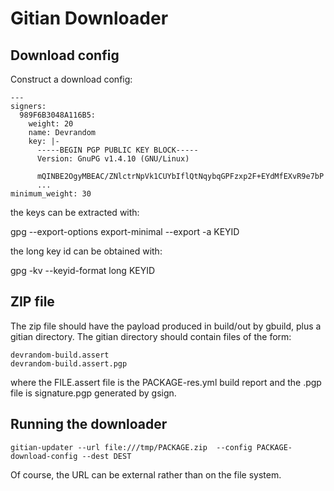 # Gitian Downloader

## Download config

Construct a download config:

    --- 
    signers:
      989F6B3048A116B5:
        weight: 20
        name: Devrandom
        key: |-
          -----BEGIN PGP PUBLIC KEY BLOCK-----
          Version: GnuPG v1.4.10 (GNU/Linux)

          mQINBE2OgyMBEAC/ZNlctrNpVk1CUYbIflQtNqybqGPFzxp2F+EYdMfEXvR9e7bP
          ...
    minimum_weight: 30

the keys can be extracted with:

  gpg --export-options export-minimal --export -a KEYID

the long key id can be obtained with:

  gpg -kv --keyid-format long KEYID

## ZIP file

The zip file should have the payload produced in build/out by gbuild, plus a gitian directory.  The gitian directory should contain files of the form:

    devrandom-build.assert
    devrandom-build.assert.pgp

where the FILE.assert file is the PACKAGE-res.yml build report and the .pgp file is signature.pgp generated by gsign.

## Running the downloader

    gitian-updater --url file:///tmp/PACKAGE.zip  --config PACKAGE-download-config --dest DEST

Of course, the URL can be external rather than on the file system.
